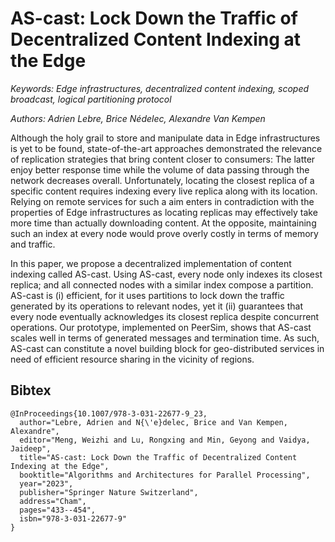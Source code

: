 # AS-cast: Lock Down the Traffic of Decentralized Content Indexing at the Edge

<i>Keywords: Edge infrastructures, decentralized content indexing, scoped broadcast, logical partitioning protocol</i>

<i>Authors: Adrien Lebre, Brice Nédelec, Alexandre Van Kempen</i>

Although the holy grail to store and manipulate data in Edge
infrastructures is yet to be found, state-of-the-art approaches
demonstrated the relevance of replication strategies that bring
content closer to consumers: The latter enjoy better response time
while the volume of data passing through the network decreases
overall. Unfortunately, locating the closest replica of a specific
content requires indexing every live replica along with its
location. Relying on remote services for such a aim enters in
contradiction with the properties of Edge infrastructures as locating
replicas may effectively take more time than actually downloading
content. At the opposite, maintaining such an index at every node
would prove overly costly in terms of memory and traffic.

In this paper, we propose a decentralized implementation of content
indexing called AS-cast. Using AS-cast, every node only indexes its
closest replica; and all connected nodes with a similar index compose
a partition. AS-cast is (i) efficient, for it uses partitions to lock
down the traffic generated by its operations to relevant nodes, yet it
(ii) guarantees that every node eventually acknowledges its closest
replica despite concurrent operations. Our prototype, implemented on
PeerSim, shows that AS-cast scales well in terms of generated messages
and termination time.  As such, AS-cast can constitute a novel
building block for geo-distributed services in need of efficient
resource sharing in the vicinity of regions.

## Bibtex 

```
@InProceedings{10.1007/978-3-031-22677-9_23,
  author="Lebre, Adrien and N{\'e}delec, Brice and Van Kempen, Alexandre",
  editor="Meng, Weizhi and Lu, Rongxing and Min, Geyong and Vaidya, Jaideep",
  title="AS-cast: Lock Down the Traffic of Decentralized Content Indexing at the Edge",
  booktitle="Algorithms and Architectures for Parallel Processing",
  year="2023",
  publisher="Springer Nature Switzerland",
  address="Cham",
  pages="433--454",
  isbn="978-3-031-22677-9"
}
```
